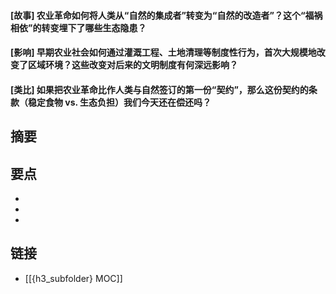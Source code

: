 #### [故事] 农业革命如何将人类从“自然的集成者”转变为“自然的改造者”？这个“福祸相依”的转变埋下了哪些生态隐患？


#### [影响] 早期农业社会如何通过灌溉工程、土地清理等制度性行为，首次大规模地改变了区域环境？这些改变对后来的文明制度有何深远影响？


#### [类比] 如果把农业革命比作人类与自然签订的第一份“契约”，那么这份契约的条款（稳定食物 vs. 生态负担）我们今天还在偿还吗？


## 摘要


## 要点

- 
- 
- 

## 链接

- [[{h3_subfolder} MOC]]
